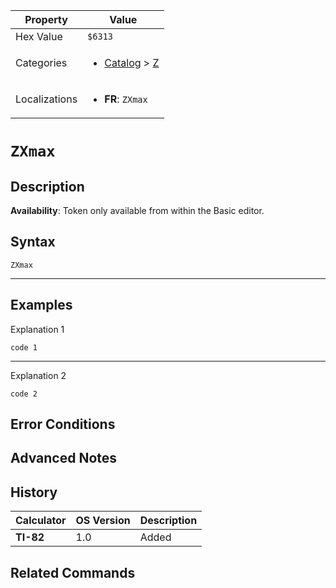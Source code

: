 | Property      | Value |
|---------------|-------|
| Hex Value     | `$6313`|
| Categories    | <ul><li>[Catalog](../categories/Catalog.md) > [Z](../categories/Catalog.md#Z)</li></ul> |
| Localizations | <ul><li><b>FR</b>: `ZXmax`</li></ul> |

# `ZXmax`

## Description



<b>Availability</b>: Token only available from within the Basic editor.

## Syntax
`ZXmax`

<hr>

## Examples

Explanation 1
```ti-basic
code 1
```
---
Explanation 2
```ti-basic
code 2
```

## Error Conditions


## Advanced Notes


## History
| Calculator | OS Version | Description |
|------------|------------|-------------|
| <b>TI-82</b> | 1.0 | Added

## Related Commands

    